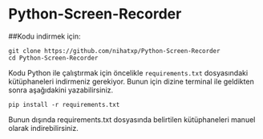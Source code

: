 # Python-Screen-Recorder
##Kodu indirmek için:
```
git clone https://github.com/nihatxp/Python-Screen-Recorder 
cd Python-Screen-Recorder 
```
Kodu Python ile çalıştırmak için öncelikle `requirements.txt` dosyasındaki kütüphaneleri indirmeniz gerekiyor.
Bunun için dizine terminal ile geldikten sonra aşağıdakini yazabilirsiniz.
```
pip install -r requirements.txt
```
Bunun dışında requirements.txt dosyasında belirtilen kütüphaneleri manuel olarak indirebilirsiniz.
